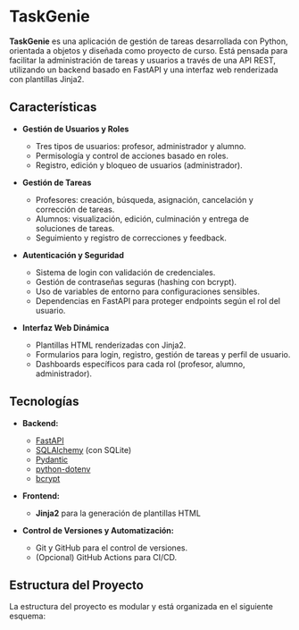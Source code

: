 # TaskGenie

**TaskGenie** es una aplicación de gestión de tareas desarrollada con Python, orientada a objetos y diseñada como proyecto de curso. Está pensada para facilitar la administración de tareas y usuarios a través de una API REST, utilizando un backend basado en FastAPI y una interfaz web renderizada con plantillas Jinja2.

## Características

- **Gestión de Usuarios y Roles**  
  - Tres tipos de usuarios: profesor, administrador y alumno.
  - Permisología y control de acciones basado en roles.
  - Registro, edición y bloqueo de usuarios (administrador).

- **Gestión de Tareas**  
  - Profesores: creación, búsqueda, asignación, cancelación y corrección de tareas.
  - Alumnos: visualización, edición, culminación y entrega de soluciones de tareas.
  - Seguimiento y registro de correcciones y feedback.

- **Autenticación y Seguridad**  
  - Sistema de login con validación de credenciales.
  - Gestión de contraseñas seguras (hashing con bcrypt).
  - Uso de variables de entorno para configuraciones sensibles.
  - Dependencias en FastAPI para proteger endpoints según el rol del usuario.

- **Interfaz Web Dinámica**  
  - Plantillas HTML renderizadas con Jinja2.
  - Formularios para login, registro, gestión de tareas y perfil de usuario.
  - Dashboards específicos para cada rol (profesor, alumno, administrador).

## Tecnologías

- **Backend:**  
  - [FastAPI](https://fastapi.tiangolo.com/)
  - [SQLAlchemy](https://www.sqlalchemy.org/) (con SQLite)
  - [Pydantic](https://pydantic-docs.helpmanual.io/)
  - [python-dotenv](https://pypi.org/project/python-dotenv/)
  - [bcrypt](https://pypi.org/project/bcrypt/)

- **Frontend:**  
  - **Jinja2** para la generación de plantillas HTML

- **Control de Versiones y Automatización:**  
  - Git y GitHub para el control de versiones.
  - (Opcional) GitHub Actions para CI/CD.

## Estructura del Proyecto

La estructura del proyecto es modular y está organizada en el siguiente esquema:

